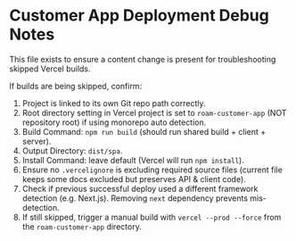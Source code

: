 # Customer App Deployment Debug Notes

This file exists to ensure a content change is present for troubleshooting skipped Vercel builds.

If builds are being skipped, confirm:
1. Project is linked to its own Git repo path correctly.
2. Root directory setting in Vercel project is set to `roam-customer-app` (NOT repository root) if using monorepo auto detection.
3. Build Command: `npm run build` (should run shared build + client + server).
4. Output Directory: `dist/spa`.
5. Install Command: leave default (Vercel will run `npm install`).
6. Ensure no `.vercelignore` is excluding required source files (current file keeps some docs excluded but preserves API & client code).
7. Check if previous successful deploy used a different framework detection (e.g. Next.js). Removing `next` dependency prevents mis-detection.
8. If still skipped, trigger a manual build with `vercel --prod --force` from the `roam-customer-app` directory.

